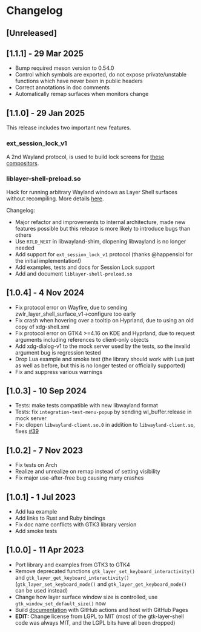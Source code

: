 # Changelog

## [Unreleased]
## [1.1.1] - 29 Mar 2025
- Bump required meson version to 0.54.0
- Control which symbols are exported, do not expose private/unstable functions which have never been in public headers
- Correct annotations in doc comments
- Automatically remap surfaces when monitors change

## [1.1.0] - 29 Jan 2025
This release includes two important new features.

### ext_session_lock_v1
A 2nd Wayland protocol, is used to build lock screens for [these compositors](https://wayland.app/protocols/ext-session-lock-v1#compositor-support).

### liblayer-shell-preload.so
Hack for running arbitrary Wayland windows as Layer Shell surfaces without recompiling. More details [here](https://github.com/wmww/gtk4-layer-shell/blob/main/layer_shell_preload.md).

Changelog:
- Major refactor and improvements to internal architecture, made new features possible but this release is more likely to introduce bugs than others
- Use `RTLD_NEXT` in libwayland-shim, dlopening libwayland is no longer needed
- Add support for `ext_session_lock_v1` protocol (thanks @happenslol for the initial implementation!)
- Add examples, tests and docs for Session Lock support
- Add and document `liblayer-shell-preload.so`

## [1.0.4] - 4 Nov 2024
- Fix protocol error on Wayfire, due to sending zwlr_layer_shell_surface_v1->configure too early
- Fix crash when hovering over a tooltip on Hyprland, due to using an old copy of xdg-shell.xml
- Fix protocol error on GTK4 >=4.16 on KDE and Hyprland, due to request arguments including references to client-only objects
- Add xdg-dialog-v1 to the mock server used by the tests, so the invalid argument bug is regression tested
- Drop Lua example and smoke test (the library should work with Lua just as well as before, but this is no longer tested or officially supported)
- Fix and suppress various warnings

## [1.0.3] - 10 Sep 2024
- Tests: make tests compatible with new libwayland format
- Tests: fix `integration-test-menu-popup` by sending wl_buffer.release in mock server
- Fix: dlopen `libwayland-client.so.0` in addition to `libwayland-client.so`, fixes [#39](https://github.com/wmww/gtk4-layer-shell/issues/39)

## [1.0.2] - 7 Nov 2023
- Fix tests on Arch
- Realize and unrealize on remap instead of setting visibility
- Fix major use-after-free bug causing many crashes

## [1.0.1] - 1 Jul 2023
- Add lua example
- Add links to Rust and Ruby bindings
- Fix doc name conflicts with GTK3 library version
- Add smoke tests

## [1.0.0] - 11 Apr 2023
- Port library and examples from GTK3 to GTK4
- Remove deprecated functions `gtk_layer_set_keyboard_interactivity()` and `gtk_layer_get_keyboard_interactivity()` (`gtk_layer_set_keyboard_mode()` and `gtk_layer_get_keyboard_mode()` can be used instead)
- Change how layer surface window size is controlled, use `gtk_window_set_default_size()` now
- Build [documentation](https://wmww.github.io/gtk4-layer-shell/) with GitHub actions and host with GitHub Pages
- __EDIT:__ Change license from LGPL to MIT (most of the gtk-layer-shell code was always MIT, and the LGPL bits have all been dropped)
